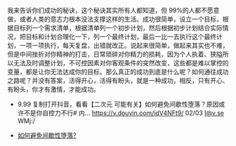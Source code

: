 我来告诉你们成功的秘诀，这个秘诀其实所有人都知道，但 99%的人都不愿意做，或者人类的意志力根本没法支撑这样的生活。成功很简单，设立一个目标，根据目标列一个需求清单，根据清单列一个初步计划，然后根据初步计划结合实际情况，把目标和计划合理化一下，列一个最终计划，最后一比一去执行这个最终计划，一项一项执行，每天复盘，出错就改正。说起来很简单，做起来其实也不难，但是中间挫折对你精神的打击，日常琐碎对你精力的损耗，因为个人执着、狭隘所以无法及时调整计划，不可控因素对你客观条件的突然改变，这些都是难以掌控的变量，都是让你无法达成你的目标。那么真正的成功到底是什么呢？如何通往成功之路呢？并没有答案，活得开心，活得有盼头，就是一种成功，相反，只有开心、有盼头，你才有激情，才能成功。



- 9.99 复制打开抖音，看看【二次元 可能有关】如何避免间歇性堕落？原因或许不是你自控力不行# 内... https://v.douyin.com/idV4NFt9/ 02/03 I@v.se WMj:/ 

- [如何避免间歇性堕落?](https://www.zhihu.com/question/388686475)

